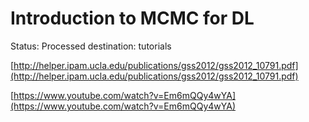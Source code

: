 # Introduction to MCMC for DL

Status: Processed
destination: tutorials

[http://helper.ipam.ucla.edu/publications/gss2012/gss2012_10791.pdf](http://helper.ipam.ucla.edu/publications/gss2012/gss2012_10791.pdf)

[https://www.youtube.com/watch?v=Em6mQQy4wYA](https://www.youtube.com/watch?v=Em6mQQy4wYA)